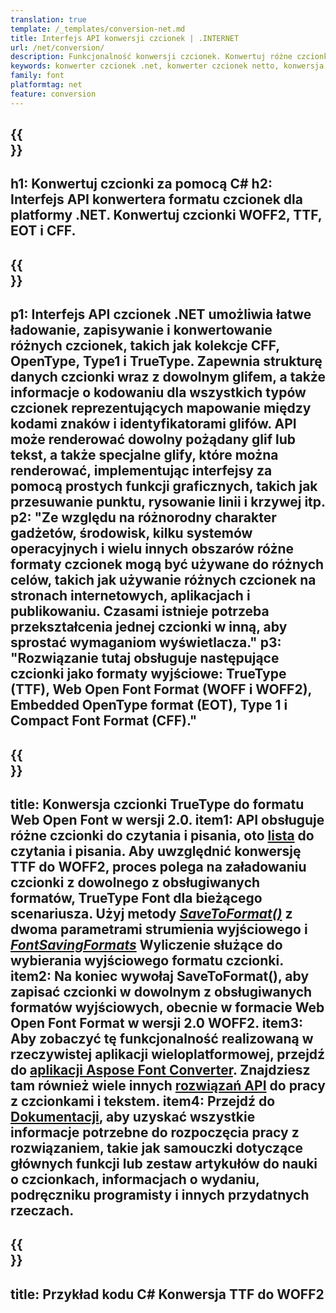 ```yaml
---
translation: true
template: /_templates/conversion-net.md
title: Interfejs API konwersji czcionek | .INTERNET
url: /net/conversion/
description: Funkcjonalność konwersji czcionek. Konwertuj różne czcionki, takie jak CFF, EOT, WOFF, TTF i Type 1, za pomocą kilku wierszy kodu C# za pośrednictwem biblioteki .NET.
keywords: konwerter czcionek .net, konwerter czcionek netto, konwersja czcionek c#
family: font
platformtag: net
feature: conversion
---
```


{{<section banner>}}
---
h1: Konwertuj czcionki za pomocą C#
h2: Interfejs API konwertera formatu czcionek dla platformy .NET. Konwertuj czcionki WOFF2, TTF, EOT i CFF.
---

{{<section overview>}}
---
p1: Interfejs API czcionek .NET umożliwia łatwe ładowanie, zapisywanie i konwertowanie różnych czcionek, takich jak kolekcje CFF, OpenType, Type1 i TrueType. Zapewnia strukturę danych czcionki wraz z dowolnym glifem, a także informacje o kodowaniu dla wszystkich typów czcionek reprezentujących mapowanie między kodami znaków i identyfikatorami glifów. API może renderować dowolny pożądany glif lub tekst, a także specjalne glify, które można renderować, implementując interfejsy za pomocą prostych funkcji graficznych, takich jak przesuwanie punktu, rysowanie linii i krzywej itp.
p2: "Ze względu na różnorodny charakter gadżetów, środowisk, kilku systemów operacyjnych i wielu innych obszarów różne formaty czcionek mogą być używane do różnych celów, takich jak używanie różnych czcionek na stronach internetowych, aplikacjach i publikowaniu. Czasami istnieje potrzeba przekształcenia jednej czcionki w inną, aby sprostać wymaganiom wyświetlacza."
p3: "Rozwiązanie tutaj obsługuje następujące czcionki jako formaty wyjściowe: TrueType (TTF), Web Open Font Format (WOFF i WOFF2), Embedded OpenType format (EOT), Type 1 i Compact Font Format (CFF)."
---

{{<section feature1>}}
---
title: Konwersja czcionki TrueType do formatu Web Open Font w wersji 2.0.
item1: API obsługuje różne czcionki do czytania i pisania, oto [lista](https://docs.aspose.com/font/net/convert/#formats-supported-for-reading-andor-writing) do czytania i pisania. Aby uwzględnić konwersję TTF do WOFF2, proces polega na załadowaniu czcionki z dowolnego z obsługiwanych formatów, TrueType Font dla bieżącego scenariusza. Użyj metody [*SaveToFormat()*](https://reference.aspose.com/font/net/aspose.font/font/savetoformat/) z dwoma parametrami strumienia wyjściowego i [*FontSavingFormats*](https://aireference.aspose.com/font/net/aspose.font/fontsavingformats) Wyliczenie służące do wybierania wyjściowego formatu czcionki.
item2: Na koniec wywołaj SaveToFormat(), aby zapisać czcionki w dowolnym z obsługiwanych formatów wyjściowych, obecnie w formacie Web Open Font Format w wersji 2.0 WOFF2.
item3: Aby zobaczyć tę funkcjonalność realizowaną w rzeczywistej aplikacji wieloplatformowej, przejdź do [aplikacji Aspose Font Converter](https://products.aspose.app/font/conversion). Znajdziesz tam również wiele innych [rozwiązań API](https://products.aspose.app/font/applications) do pracy z czcionkami i tekstem.
item4: Przejdź do [Dokumentacji](https://docs.aspose.com/font/net/), aby uzyskać wszystkie informacje potrzebne do rozpoczęcia pracy z rozwiązaniem, takie jak samouczki dotyczące głównych funkcji lub zestaw artykułów do nauki o czcionkach, informacjach o wydaniu, podręczniku programisty i innych przydatnych rzeczach.
---

{{<section codeexample>}}
---
title: Przykład kodu C# Konwersja TTF do WOFF2
---
